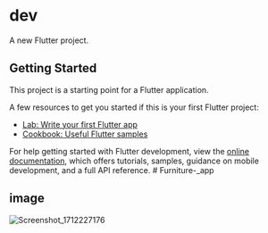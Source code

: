# dev

A new Flutter project.

## Getting Started

This project is a starting point for a Flutter application.

A few resources to get you started if this is your first Flutter project:

- [Lab: Write your first Flutter app](https://docs.flutter.dev/get-started/codelab)
- [Cookbook: Useful Flutter samples](https://docs.flutter.dev/cookbook)

For help getting started with Flutter development, view the
[online documentation](https://docs.flutter.dev/), which offers tutorials,
samples, guidance on mobile development, and a full API reference.
#   F u r n i t u r e - _ a p p 

## image

![Screenshot_1712227176](https://github.com/NIAnup/Furniture-_app/assets/96727427/897d9cc6-faa4-4a42-8ace-44386f30b34b)


 
